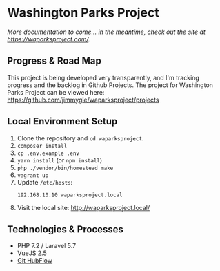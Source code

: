 # Washington Parks Project

_More documentation to come... in the meantime, check out the site at https://waparksproject.com/._

## Progress & Road Map

This project is being developed very transparently, and I'm tracking progress and the backlog in Github Projects. The project for Washington Parks Project can be viewed here: https://github.com/jimmygle/waparksproject/projects

## Local Environment Setup

1. Clone the repository and `cd waparksproject`.
1. `composer install`
1. `cp .env.example .env`
1. `yarn install` (or `npm install`)
1. `php ./vendor/bin/homestead make`
1. `vagrant up`
1. Update `/etc/hosts`:
    ```
    192.168.10.10 waparksproject.local
    ```
1. Visit the local site: http://waparksproject.local/

## Technologies & Processes

- PHP 7.2 / Laravel 5.7
- VueJS 2.5
- [Git HubFlow](https://datasift.github.io/gitflow/TheHubFlowTools.html)
